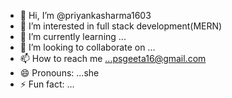 - 👋 Hi, I’m @priyankasharma1603
- 👀 I’m interested in full stack development(MERN)
- 🌱 I’m currently learning ...
- 💞️ I’m looking to collaborate on ...
- 📫 How to reach me ...psgeeta16@gmail.com
- 😄 Pronouns: ...she
- ⚡ Fun fact: ...

<!---
priyankasharma1603/priyankasharma1603 is a ✨ special ✨ repository because its `README.md` (this file) appears on your GitHub profile.
You can click the Preview link to take a look at your changes.
--->
